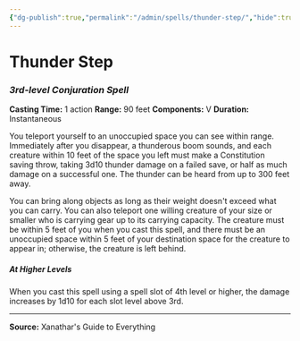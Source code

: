```yaml
---
{"dg-publish":true,"permalink":"/admin/spells/thunder-step/","hide":true,"updated":"2025-08-05T19:49:55.006+01:00"}
---
```


# Thunder Step
### *3rd-level Conjuration Spell*
**Casting Time:** 1 action
**Range:** 90 feet
**Components:** V
**Duration:** Instantaneous

You teleport yourself to an unoccupied space you can see within range. Immediately after you disappear, a thunderous boom sounds, and each creature within 10 feet of the space you left must make a Constitution saving throw, taking 3d10 thunder damage on a failed save, or half as much damage on a successful one. The thunder can be heard from up to 300 feet away.

You can bring along objects as long as their weight doesn't exceed what you can carry. You can also teleport one willing creature of your size or smaller who is carrying gear up to its carrying capacity. The creature must be within 5 feet of you when you cast this spell, and there must be an unoccupied space within 5 feet of your destination space for the creature to appear in; otherwise, the creature is left behind.

##### At Higher Levels
When you cast this spell using a spell slot of 4th level or higher, the damage increases by 1d10 for each slot level above 3rd.

---
**Source:** Xanathar's Guide to Everything